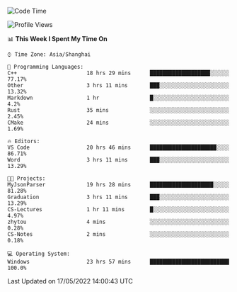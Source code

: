<!--START_SECTION:waka-->
![Code Time](http://img.shields.io/badge/Code%20Time-27%20hrs%2036%20mins-blue)

![Profile Views](http://img.shields.io/badge/Profile%20Views-81-blue)

📊 **This Week I Spent My Time On** 

```text
⌚︎ Time Zone: Asia/Shanghai

💬 Programming Languages: 
C++                      18 hrs 29 mins      ███████████████████░░░░░░   77.17% 
Other                    3 hrs 11 mins       ███░░░░░░░░░░░░░░░░░░░░░░   13.32% 
Markdown                 1 hr                █░░░░░░░░░░░░░░░░░░░░░░░░   4.2% 
Rust                     35 mins             ░░░░░░░░░░░░░░░░░░░░░░░░░   2.45% 
CMake                    24 mins             ░░░░░░░░░░░░░░░░░░░░░░░░░   1.69%

🔥 Editors: 
VS Code                  20 hrs 46 mins      █████████████████████░░░░   86.71% 
Word                     3 hrs 11 mins       ███░░░░░░░░░░░░░░░░░░░░░░   13.29%

🐱‍💻 Projects: 
MyJsonParser             19 hrs 28 mins      ████████████████████░░░░░   81.28% 
Graduation               3 hrs 11 mins       ███░░░░░░░░░░░░░░░░░░░░░░   13.29% 
CS-Lectures              1 hr 11 mins        █░░░░░░░░░░░░░░░░░░░░░░░░   4.97% 
zhytou                   4 mins              ░░░░░░░░░░░░░░░░░░░░░░░░░   0.28% 
CS-Notes                 2 mins              ░░░░░░░░░░░░░░░░░░░░░░░░░   0.18%

💻 Operating System: 
Windows                  23 hrs 57 mins      █████████████████████████   100.0%

```


 Last Updated on 17/05/2022 14:00:43 UTC
<!--END_SECTION:waka-->